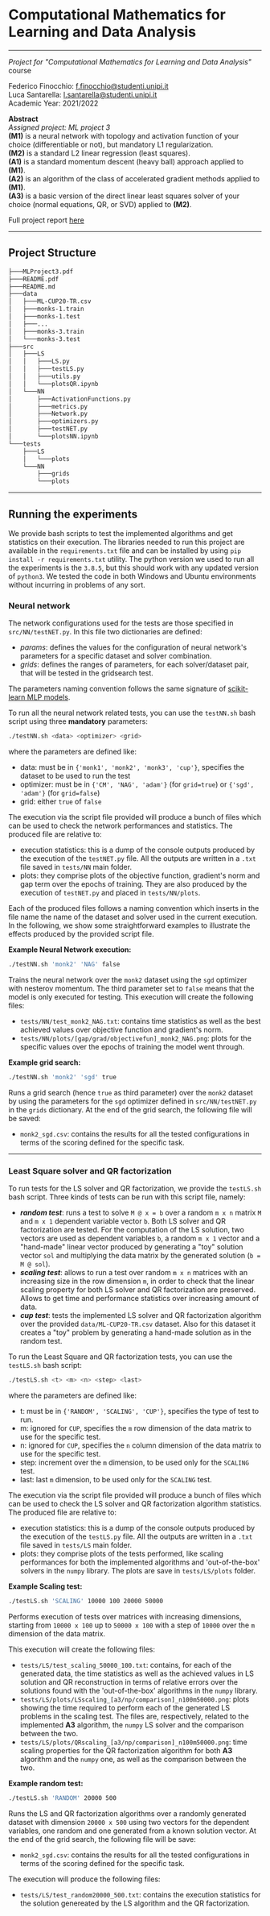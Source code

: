 # Computational Mathematics for Learning and Data Analysis

---

*Project for "Computational Mathematics for Learning and Data Analysis"* course

Federico Finocchio: f.finocchio@studenti.unipi.it  
Luca Santarella: l.santarella@studenti.unipi.it  
Academic Year: 2021/2022

**Abstract**  
*Assigned project: ML project 3*  
**(M1)** is a neural network with topology and activation function of your choice (differentiable or not), but mandatory L1 regularization.  
**(M2)** is a standard L2 linear regression (least squares).  
**(A1)** is a standard momentum descent (heavy ball) approach applied to **(M1)**.  
**(A2)** is an algorithm of the class of accelerated gradient methods applied to **(M1)**.  
**(A3)** is a basic version of the direct linear least squares solver of your choice (normal equations, QR, or SVD) applied to **(M2)**.

Full project report [here](https://github.com/Ulferin/CM/blob/master/report/CM.pdf)

---

## Project Structure

```bash
├───MLProject3.pdf
├───README.pdf
├───README.md
├───data
│   ├───ML-CUP20-TR.csv
│   ├───monks-1.train
│   ├───monks-1.test
│   ├───...
│   ├───monks-3.train
│   └───monks-3.test
├───src
│   ├───LS
│   │   ├───LS.py
│   │   ├───testLS.py
│   │   ├───utils.py
│   │   └───plotsQR.ipynb
│   └───NN
│       ├───ActivationFunctions.py
│       ├───metrics.py
│       ├───Network.py
│       ├───optimizers.py
│       ├───testNET.py
│       └───plotsNN.ipynb
└───tests
    ├───LS
    │   └───plots
    └───NN
        ├───grids
        └───plots
```

---

## Running the experiments

We provide bash scripts to test the implemented algorithms and get statistics on their execution. The libraries needed to run this project are available in the `requirements.txt` file and can be installed by using `pip install -r requirements.txt` utility. The python version we used to run all the experiments is the `3.8.5`, but this should work with any updated version of `python3`. We tested the code in both Windows and Ubuntu environments without incurring in problems of any sort.

### Neural network

The network configurations used for the tests are those specified in `src/NN/testNET.py`. In this file two dictionaries are defined:

- *params*: defines the values for the configuration of neural network's parameters for a specific dataset and solver combination.
- *grids*: defines the ranges of parameters, for each solver/dataset pair, that will be tested in the gridsearch test.

The parameters naming convention follows the same signature of [scikit-learn MLP models](https://scikit-learn.org/stable/modules/classes.html#module-sklearn.neural_network).

To run all the neural network related tests, you can use the `testNN.sh` bash script using three __mandatory__ parameters:

```bash
./testNN.sh <data> <optimizer> <grid>
```

where the parameters are defined like:

- data: must be in `{'monk1', 'monk2', 'monk3', 'cup'}`, specifies the dataset to be used to run the test
- optimizer: must be in `{'CM', 'NAG', 'adam'}` (for `grid=true`) or `{'sgd', 'adam'}` (for `grid=false`)
- grid: either `true` of `false`

The execution via the script file provided will produce a bunch of files which can be used to check the network performances and statistics. The produced file are relative to:

- execution statistics: this is a dump of the console outputs produced by the execution of the `testNET.py` file. All the outputs are written in a `.txt` file saved in `tests/NN` main folder.
- plots: they comprise plots of the objective function, gradient's norm and gap term over the epochs of training. They are also produced by the execution of `testNET.py` and placed in `tests/NN/plots`.

Each of the produced files follows a naming convention which inserts in the file name the name of the dataset and solver used in the current execution. In the following, we show some straightforward examples to illustrate the effects produced by the provided script file.

**Example Neural Network execution:**

```bash
./testNN.sh 'monk2' 'NAG' false
```

Trains the neural network over the `monk2` dataset using the `sgd` optimizer with nesterov momentum. The third parameter set to `false` means that the model is only executed for testing.
This execution will create the following files:

- `tests/NN/test_monk2_NAG.txt`: contains time statistics as well as the best achieved values over objective function and gradient's norm.
- `tests/NN/plots/[gap/grad/objectivefun]_monk2_NAG.png`: plots for the specific values over the epochs of training the model went through.

**Example grid search:**

```bash
./testNN.sh 'monk2' 'sgd' true
```

Runs a grid search (hence `true` as third parameter) over the `monk2` dataset by using the parameters for the `sgd` optimizer defined in `src/NN/testNET.py` in the `grids` dictionary.
At the end of the grid search, the following file will be saved:

- `monk2_sgd.csv`: contains the results for all the tested configurations in terms of the scoring defined for the specific task.

---

### Least Square solver and QR factorization

To run tests for the LS solver and QR factorization, we provide the `testLS.sh` bash script. Three kinds of tests can be run with this script file, namely:

- ***random test***: runs a test to solve `M @ x = b` over a random `m x n` matrix `M` and `m x 1` dependent variable vector `b`. Both LS solver and QR factorization are tested. For the computation of the LS solution, two vectors are used as dependent variables `b`, a random `m x 1` vector and a "hand-made" linear vector produced by generating a "toy" solution vector `sol` and multiplying the data matrix by the generated solution (`b = M @ sol`).
- ***scaling test***: allows to run a test over random `m x n` matrices with an increasing size in the row dimension `m`, in order to check that the linear scaling property for both LS solver and QR factorization are preserved. Allows to get time and performance statistics over increasing amount of data.
- ***cup test***: tests the implemented LS solver and QR factorization algorithm over the provided `data/ML-CUP20-TR.csv` dataset. Also for this dataset it creates a "toy" problem by generating a hand-made solution as in the random test.

To run the Least Square and QR factorization tests, you can use the `testLS.sh` bash script:

```bash
./testLS.sh <t> <m> <n> <step> <last>
```

where the parameters are defined like:

- t: must be in `{'RANDOM', 'SCALING', 'CUP'}`, specifies the type of test to run.
- m: ignored for `CUP`, specifies the `m` row dimension of the data matrix to use for the specific test.
- n: ignored for `CUP`, specifies the `n` column dimension of the data matrix to use for the specific test.
- step: increment over the `m` dimension, to be used only for the `SCALING` test.
- last: last `m` dimension, to be used only for the `SCALING` test.

The execution via the script file provided will produce a bunch of files which can be used to check the LS solver and QR factorization algorithm statistics. The produced file are relative to:

- execution statistics: this is a dump of the console outputs produced by the execution of the `testLS.py` file. All the outputs are written in a `.txt` file saved in `tests/LS` main folder.
- plots: they comprise plots of the tests performed, like scaling performances for both the implemented algorithms and 'out-of-the-box' solvers in the `numpy` library. The plots are save in `tests/LS/plots` folder.

**Example Scaling test:**

```bash
./testLS.sh 'SCALING' 10000 100 20000 50000
```

Performs execution of tests over matrices with increasing dimensions, starting from `10000 x 100` up to `50000 x 100` with a step of `10000` over the `m` dimension of the data matrix.

This execution will create the following files:

- `tests/LS/test_scaling_50000_100.txt`: contains, for each of the generated data, the time statistics as well as the achieved values in LS solution and QR reconstruction in terms of relative errors over the solutions found with the 'out-of-the-box' algorithms in the `numpy` library.
- `tests/LS/plots/LSscaling_[a3/np/comparison]_n100m50000.png`: plots showing the time required to perform each of the generated LS problems in the scaling test. The files are, respectively, related to the implemented **A3** algorithm, the `numpy` LS solver and the comparison between the two.
- `tests/LS/plots/QRscaling_[a3/np/comparison]_n100m50000.png`: time scaling properties for the QR factorization algorithm for both **A3** algorithm and the `numpy` one, as well as the comparison between the two.

**Example random test:**

```bash
./testLS.sh 'RANDOM' 20000 500
```

Runs the LS and QR factorization algorithms over a randomly generated dataset with dimension `20000 x 500` using two vectors for the dependent variables, one random and one generated from a known solution vector. 
At the end of the grid search, the following file will be save:

- `monk2_sgd.csv`: contains the results for all the tested configurations in terms of the scoring defined for the specific task.

The execution will produce the following files:

- `tests/LS/test_random20000_500.txt`: contains the execution statistics for the solution genereated by the LS algorithm and the QR factorization.
